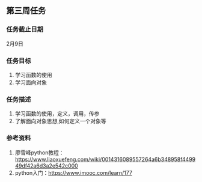## 第三周任务
### 任务截止日期
2月9日
### 任务目标
1. 学习函数的使用
2. 学习面向对象
### 任务描述
1. 学习函数的使用，定义，调用，传参
2. 了解面向对象思想,如何定义一个对象等
### 参考资料
1. 廖雪峰python教程：https://www.liaoxuefeng.com/wiki/0014316089557264a6b348958f449949df42a6d3a2e542c000
2. python入门：https://www.imooc.com/learn/177